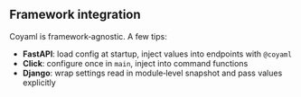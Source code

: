 ## Framework integration

Coyaml is framework‑agnostic. A few tips:

- **FastAPI**: load config at startup, inject values into endpoints with `@coyaml`
- **Click**: configure once in `main`, inject into command functions
- **Django**: wrap settings read in module‑level snapshot and pass values explicitly


